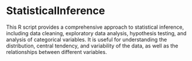 # StatisticalInference
This R script provides a comprehensive approach to statistical inference, including data cleaning, exploratory data analysis, hypothesis testing, and analysis of categorical variables. It is useful for understanding the distribution, central tendency, and variability of the data, as well as the relationships between different variables.
